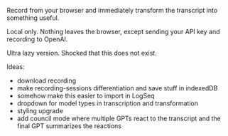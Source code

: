 Record from your browser and immediately transform the transcript into something useful.

Local only. Nothing leaves the browser, except sending your API key and recording to OpenAI.

Ultra lazy version. Shocked that this does not exist.

Ideas:

- download recording
- make recording-sessions differentiation and save stuff in indexedDB
- somehow make this easier to import in LogSeq
- dropdown for model types in transcription and transformation
- styling upgrade
- add council mode where multiple GPTs react to the transcript and the final GPT summarizes the reactions

